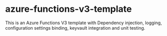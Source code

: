 # azure-functions-v3-template

This is an Azure Functions V3 template with Dependency injection, logging, configuration settings binding, keyvault integration and unit testing.

